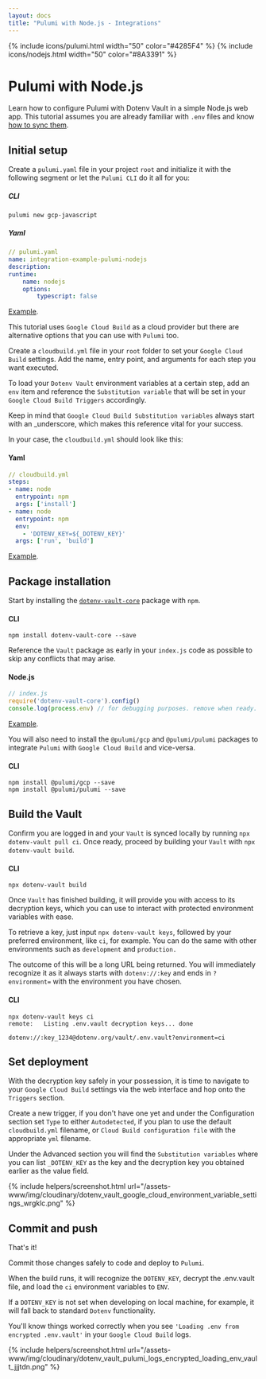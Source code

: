 ```yaml
---
layout: docs
title: "Pulumi with Node.js - Integrations"
---
```


{% include icons/pulumi.html width="50" color="#4285F4" %}
{% include icons/nodejs.html width="50" color="#8A3391" %}

# __Pulumi with Node.js__

Learn how to configure Pulumi with Dotenv Vault in a simple Node.js web app. This tutorial assumes you are already familiar with `.env` files and know [how to sync them](/docs/tutorials/sync).

## Initial setup
Create a `pulumi.yaml` file in your project `root` and initialize it with the following segment or let the `Pulumi CLI` do it all for you:

##### CLI

```shell
pulumi new gcp-javascript
```

##### Yaml

```yml
// pulumi.yaml
name: integration-example-pulumi-nodejs
description:
runtime:
    name: nodejs
    options:
        typescript: false
```
[Example](https://github.com/dotenv-org/integration-example-pulumi-nodejs/blob/master/pulumi.yaml).

This tutorial uses `Google Cloud Build` as a cloud provider but there are alternative options that you can use with `Pulumi` too.

Create a `cloudbuild.yml` file in your `root` folder to set your `Google Cloud Build` settings. Add the name, entry point, and arguments for each step you want executed.

To load your `Dotenv Vault` environment variables at a certain step, add an `env` item and reference the `Substitution variable` that will be set in your `Google Cloud Build Triggers` accordingly.

Keep in mind that `Google Cloud Build Substitution variables` always start with an _underscore, which makes this reference vital for your success.

In your case, the `cloudbuild.yml` should look like this:

#### Yaml

```yml
// cloudbuild.yml
steps:
- name: node
  entrypoint: npm
  args: ['install']
- name: node
  entrypoint: npm
  env:
    - 'DOTENV_KEY=${_DOTENV_KEY}'
  args: ['run', 'build']
```
[Example](https://github.com/dotenv-org/integration-example-pulumi-nodejs/blob/master/cloudbuild.yaml).

## Package installation
Start by installing the [`dotenv-vault-core`](https://github.com/dotenv-org/dotenv-vault-core) package with `npm`.


#### CLI
```shell
npm install dotenv-vault-core --save
```

Reference the `Vault` package as early in your `index.js` code as possible to skip any conflicts that may arise.

#### Node.js

```js
// index.js
require('dotenv-vault-core').config()
console.log(process.env) // for debugging purposes. remove when ready.
```
[Example](https://github.com/dotenv-org/integration-example-pulumi-nodejs/blob/master/index.js).

You will also need to install the `@pulumi/gcp` and `@pulumi/pulumi` packages to integrate `Pulumi` with `Google Cloud Build` and vice-versa.

#### CLI
```shell
npm install @pulumi/gcp --save
npm install @pulumi/pulumi --save
```

## Build the Vault
Confirm you are logged in and your `Vault` is synced locally by running `npx dotenv-vault pull ci`. Once ready, proceed by building your `Vault` with `npx dotenv-vault build`.

#### CLI

```shell
npx dotenv-vault build
```

Once `Vault` has finished building, it will provide you with access to its decryption keys, which you can use to interact with protected environment variables with ease.

To retrieve a key, just input `npx dotenv-vault keys`, followed by your preferred environment, like `ci`, for example. You can do the same with other environments such as `development` and `production.`

The outcome of this will be a long URL being returned. You will immediately recognize it as it always starts with `dotenv://:key` and ends in `?environment=` with the environment you have chosen.

#### CLI

```shell
npx dotenv-vault keys ci
remote:   Listing .env.vault decryption keys... done

dotenv://:key_1234@dotenv.org/vault/.env.vault?environment=ci
```

## Set deployment
With the decryption key safely in your possession, it is time to navigate to your `Google Cloud Build` settings via the web interface and hop onto the `Triggers` section.

Create a new trigger, if you don't have one yet and under the Configuration section set `Type` to either `Autodetected`, if you plan to use the default `cloudbuild.yml` filename, or `Cloud Build configuration file` with the appropriate `yml` filename.

Under the Advanced section you will find the `Substitution variables` where you can list `_DOTENV_KEY` as the key and the decryption key you obtained earlier as the value field.

{% include helpers/screenshot.html url="/assets-www/img/cloudinary/dotenv_vault_google_cloud_environment_variable_settings_wrgklc.png" %}

## Commit and push

That's it!

Commit those changes safely to code and deploy to `Pulumi`.

When the build runs, it will recognize the `DOTENV_KEY`, decrypt the .env.vault file, and load the `ci` environment variables to `ENV`.

If a `DOTENV_KEY` is not set when developing on local machine, for example, it will fall back to standard `Dotenv` functionality.

You'll know things worked correctly when you see `'Loading .env from encrypted .env.vault'` in your `Google Cloud Build` logs.

{% include helpers/screenshot.html url="/assets-www/img/cloudinary/dotenv_vault_pulumi_logs_encrypted_loading_env_vault_jjjtdn.png" %}
